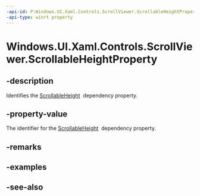 ```yaml
---
-api-id: P:Windows.UI.Xaml.Controls.ScrollViewer.ScrollableHeightProperty
-api-type: winrt property
---
```


<!-- Property syntax
public Windows.UI.Xaml.DependencyProperty ScrollableHeightProperty { get; }
-->

# Windows.UI.Xaml.Controls.ScrollViewer.ScrollableHeightProperty

## -description
Identifies the [ScrollableHeight](scrollviewer_scrollableheight.md)  dependency property.



## -property-value
The identifier for the [ScrollableHeight](scrollviewer_scrollableheight.md)  dependency property.

## -remarks

## -examples

## -see-also
